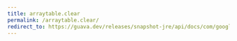 ```yaml
---
title: arraytable.clear
permalink: /arraytable.clear/
redirect_to: https://guava.dev/releases/snapshot-jre/api/docs/com/google/common/collect/ArrayTable.html#clear--
---
```

